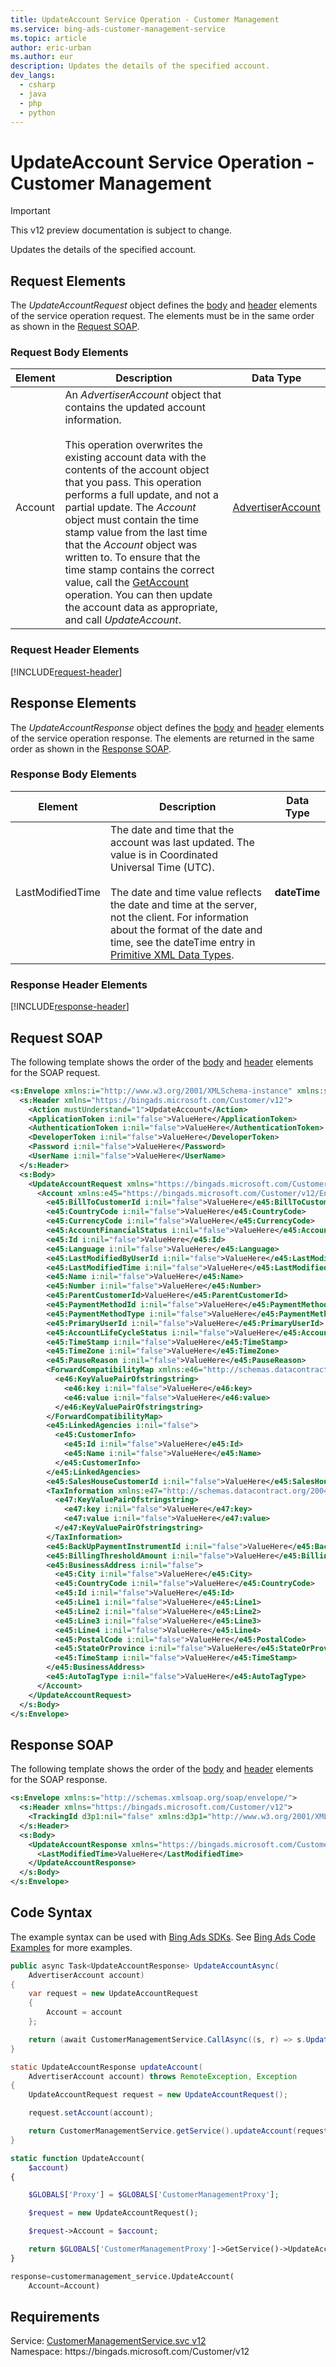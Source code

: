 ```yaml
---
title: UpdateAccount Service Operation - Customer Management
ms.service: bing-ads-customer-management-service
ms.topic: article
author: eric-urban
ms.author: eur
description: Updates the details of the specified account.
dev_langs: 
  - csharp
  - java
  - php
  - python
---
```

# UpdateAccount Service Operation - Customer Management

> [!IMPORTANT]
> This v12 preview documentation is subject to change.

Updates the details of the specified account.

## <a name="request"></a>Request Elements
The *UpdateAccountRequest* object defines the [body](#request-body) and [header](#request-header) elements of the service operation request. The elements must be in the same order as shown in the [Request SOAP](#request-soap). 

### <a name="request-body"></a>Request Body Elements

|Element|Description|Data Type|
|-----------|---------------|-------------|
|<a name="account"></a>Account|An *AdvertiserAccount* object that contains the updated account information.<br /><br />This operation overwrites the existing account data with the contents of the account object that you pass. This operation performs a full update, and not a partial update. The *Account* object must contain the time stamp value from the last time that the *Account* object was written to. To ensure that the time stamp contains the correct value, call the [GetAccount](../customer-management-service/getaccount.md) operation. You can then update the account data as appropriate, and call *UpdateAccount*.|[AdvertiserAccount](advertiseraccount.md)|

### <a name="request-header"></a>Request Header Elements
[!INCLUDE[request-header](./includes/request-header.md)]

## <a name="response"></a>Response Elements
The *UpdateAccountResponse* object defines the [body](#response-body) and [header](#response-header) elements of the service operation response. The elements are returned in the same order as shown in the [Response SOAP](#response-soap).

### <a name="response-body"></a>Response Body Elements

|Element|Description|Data Type|
|-----------|---------------|-------------|
|<a name="lastmodifiedtime"></a>LastModifiedTime|The date and time that the account was last updated. The value is in Coordinated Universal Time (UTC).<br/><br/> The date and time value reflects the date and time at the server, not the client. For information about the format of the date and time, see the dateTime entry in [Primitive XML Data Types](https://go.microsoft.com/fwlink/?linkid=859198).|**dateTime**|

### <a name="response-header"></a>Response Header Elements
[!INCLUDE[response-header](./includes/response-header.md)]

## <a name="request-soap"></a>Request SOAP
The following template shows the order of the [body](#request-body) and [header](#request-header) elements for the SOAP request.

```xml
<s:Envelope xmlns:i="http://www.w3.org/2001/XMLSchema-instance" xmlns:s="http://schemas.xmlsoap.org/soap/envelope/">
  <s:Header xmlns="https://bingads.microsoft.com/Customer/v12">
    <Action mustUnderstand="1">UpdateAccount</Action>
    <ApplicationToken i:nil="false">ValueHere</ApplicationToken>
    <AuthenticationToken i:nil="false">ValueHere</AuthenticationToken>
    <DeveloperToken i:nil="false">ValueHere</DeveloperToken>
    <Password i:nil="false">ValueHere</Password>
    <UserName i:nil="false">ValueHere</UserName>
  </s:Header>
  <s:Body>
    <UpdateAccountRequest xmlns="https://bingads.microsoft.com/Customer/v12">
      <Account xmlns:e45="https://bingads.microsoft.com/Customer/v12/Entities" i:nil="false">
        <e45:BillToCustomerId i:nil="false">ValueHere</e45:BillToCustomerId>
        <e45:CountryCode i:nil="false">ValueHere</e45:CountryCode>
        <e45:CurrencyCode i:nil="false">ValueHere</e45:CurrencyCode>
        <e45:AccountFinancialStatus i:nil="false">ValueHere</e45:AccountFinancialStatus>
        <e45:Id i:nil="false">ValueHere</e45:Id>
        <e45:Language i:nil="false">ValueHere</e45:Language>
        <e45:LastModifiedByUserId i:nil="false">ValueHere</e45:LastModifiedByUserId>
        <e45:LastModifiedTime i:nil="false">ValueHere</e45:LastModifiedTime>
        <e45:Name i:nil="false">ValueHere</e45:Name>
        <e45:Number i:nil="false">ValueHere</e45:Number>
        <e45:ParentCustomerId>ValueHere</e45:ParentCustomerId>
        <e45:PaymentMethodId i:nil="false">ValueHere</e45:PaymentMethodId>
        <e45:PaymentMethodType i:nil="false">ValueHere</e45:PaymentMethodType>
        <e45:PrimaryUserId i:nil="false">ValueHere</e45:PrimaryUserId>
        <e45:AccountLifeCycleStatus i:nil="false">ValueHere</e45:AccountLifeCycleStatus>
        <e45:TimeStamp i:nil="false">ValueHere</e45:TimeStamp>
        <e45:TimeZone i:nil="false">ValueHere</e45:TimeZone>
        <e45:PauseReason i:nil="false">ValueHere</e45:PauseReason>
        <ForwardCompatibilityMap xmlns:e46="http://schemas.datacontract.org/2004/07/System.Collections.Generic" i:nil="false">
          <e46:KeyValuePairOfstringstring>
            <e46:key i:nil="false">ValueHere</e46:key>
            <e46:value i:nil="false">ValueHere</e46:value>
          </e46:KeyValuePairOfstringstring>
        </ForwardCompatibilityMap>
        <e45:LinkedAgencies i:nil="false">
          <e45:CustomerInfo>
            <e45:Id i:nil="false">ValueHere</e45:Id>
            <e45:Name i:nil="false">ValueHere</e45:Name>
          </e45:CustomerInfo>
        </e45:LinkedAgencies>
        <e45:SalesHouseCustomerId i:nil="false">ValueHere</e45:SalesHouseCustomerId>
        <TaxInformation xmlns:e47="http://schemas.datacontract.org/2004/07/System.Collections.Generic" i:nil="false">
          <e47:KeyValuePairOfstringstring>
            <e47:key i:nil="false">ValueHere</e47:key>
            <e47:value i:nil="false">ValueHere</e47:value>
          </e47:KeyValuePairOfstringstring>
        </TaxInformation>
        <e45:BackUpPaymentInstrumentId i:nil="false">ValueHere</e45:BackUpPaymentInstrumentId>
        <e45:BillingThresholdAmount i:nil="false">ValueHere</e45:BillingThresholdAmount>
        <e45:BusinessAddress i:nil="false">
          <e45:City i:nil="false">ValueHere</e45:City>
          <e45:CountryCode i:nil="false">ValueHere</e45:CountryCode>
          <e45:Id i:nil="false">ValueHere</e45:Id>
          <e45:Line1 i:nil="false">ValueHere</e45:Line1>
          <e45:Line2 i:nil="false">ValueHere</e45:Line2>
          <e45:Line3 i:nil="false">ValueHere</e45:Line3>
          <e45:Line4 i:nil="false">ValueHere</e45:Line4>
          <e45:PostalCode i:nil="false">ValueHere</e45:PostalCode>
          <e45:StateOrProvince i:nil="false">ValueHere</e45:StateOrProvince>
          <e45:TimeStamp i:nil="false">ValueHere</e45:TimeStamp>
        </e45:BusinessAddress>
        <e45:AutoTagType i:nil="false">ValueHere</e45:AutoTagType>
      </Account>
    </UpdateAccountRequest>
  </s:Body>
</s:Envelope>
```

## <a name="response-soap"></a>Response SOAP
The following template shows the order of the [body](#response-body) and [header](#response-header) elements for the SOAP response.

```xml
<s:Envelope xmlns:s="http://schemas.xmlsoap.org/soap/envelope/">
  <s:Header xmlns="https://bingads.microsoft.com/Customer/v12">
    <TrackingId d3p1:nil="false" xmlns:d3p1="http://www.w3.org/2001/XMLSchema-instance">ValueHere</TrackingId>
  </s:Header>
  <s:Body>
    <UpdateAccountResponse xmlns="https://bingads.microsoft.com/Customer/v12">
      <LastModifiedTime>ValueHere</LastModifiedTime>
    </UpdateAccountResponse>
  </s:Body>
</s:Envelope>
```

## <a name="example"></a>Code Syntax
The example syntax can be used with [Bing Ads SDKs](~/guides/client-libraries.md). See [Bing Ads Code Examples](~/guides/code-examples.md) for more examples.
```csharp
public async Task<UpdateAccountResponse> UpdateAccountAsync(
	AdvertiserAccount account)
{
	var request = new UpdateAccountRequest
	{
		Account = account
	};

	return (await CustomerManagementService.CallAsync((s, r) => s.UpdateAccountAsync(r), request));
}
```
```java
static UpdateAccountResponse updateAccount(
	AdvertiserAccount account) throws RemoteException, Exception
{
	UpdateAccountRequest request = new UpdateAccountRequest();

	request.setAccount(account);

	return CustomerManagementService.getService().updateAccount(request);
}
```
```php
static function UpdateAccount(
	$account)
{

	$GLOBALS['Proxy'] = $GLOBALS['CustomerManagementProxy'];

	$request = new UpdateAccountRequest();

	$request->Account = $account;

	return $GLOBALS['CustomerManagementProxy']->GetService()->UpdateAccount($request);
}
```
```python
response=customermanagement_service.UpdateAccount(
	Account=Account)
```

## Requirements
Service: [CustomerManagementService.svc v12](https://clientcenter.api.bingads.microsoft.com/Api/CustomerManagement/v12/CustomerManagementService.svc)  
Namespace: https\://bingads.microsoft.com/Customer/v12  

